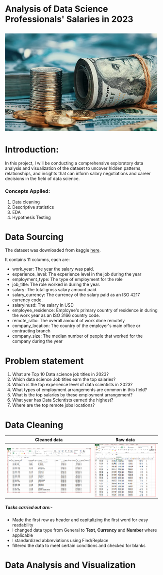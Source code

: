 # Analysis of Data Science Professionals' Salaries in 2023
![](salaries.PNG)
---

# Introduction:
In this project, I will be conducting a comprehensive exploratory data analysis and visualization of the dataset to uncover hidden patterns, relationships, and insights that can inform salary negotiations and career decisions in the field of data science.

### Concepts Applied:
1.	Data cleaning
2.	Descriptive statistics
3. EDA
4.	Hypothesis Testing

# Data Sourcing
The dataset was downloaded from kaggle [here](https://www.kaggle.com/datasets/arnabchaki/data-science-salaries-2023). 

It contains 11 columns, each are:
- work_year: The year the salary was paid.
- experience_level: The experience level in the job during the year
- employment_type: The type of employment for the role
- job_title: The role worked in during the year.
- salary: The total gross salary amount paid.
- salary_currency: The currency of the salary paid as an ISO 4217 currency code.
- salaryinusd: The salary in USD
- employee_residence: Employee's primary country of residence in during the work year as an ISO 3166 country code.
- remote_ratio: The overall amount of work done remotely
- company_location: The country of the employer's main office or contracting branch
- company_size: The median number of people that worked for the company during the year

# Problem statement 
1. What are Top 10 Data science job titles in 2023?
2.	Which data science Job titles earn the top salaries?
3.	Which is the top experience level of data scientists in 2023?
4.	What types of employment arrangements are common in this field?
5.  What is the top salaries by these employment arrangement? 
6.	What year has Data Scientists earned the highest?
7.	Where are the top remote jobs locations?

# Data Cleaning
   Cleaned data            |     Raw data
   :----------------------:|:---------------:
   ![](Overview_after.PNG) | ![](Overview_before.PNG)
   
   ##### Tasks carried out are:-
- Made the first row as header and capitalizing the first word for easy readability
- I changed data type from General to **Text**, **Currency** and **Number** where applicable
- I standardized abbreviations using Find/Replace 
- filtered the data to meet certain conditions and checked for blanks

# Data Analysis and Visualization





